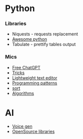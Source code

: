 # Python
### Libraries
* Niquests - requests replacement
* [Awesome python](https://github.com/vinta/awesome-python)
* Tabulate - prettify tables output

### Mics

* [Free ChatGPT](https://www.youtube.com/watch?v=tVDAQcag9-M)
* [Tricks](https://proglib.io/sh/gVMDfexA9U)
* [Lightweight text editor](https://www.jetbrains.com/ru-ru/fleet/)
* [Programming patterns](https://proglib.io/sh/aMZjqlAcr3)
* [sort](https://proglib.io/p/sravnenie-6-algoritmov-sortirovki-puzyrkom-vyborom-kuchey-vstavkami-sliyaniem-i-bystraya-2022-02-08)
* [Algorithms](https://github.com/TheAlgorithms/Python/blob/master/DIRECTORY.md)
# AI
* [Voice gen](https://proglib.io/p/16-luchshih-neyronok-dlya-sinteza-rechi-2023-11-08)
* [OpenSource libraries](https://teletype.in/@spiral_gleb/0_WqmvqZAa1)
